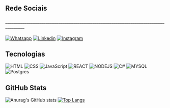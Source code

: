 ## Rede Sociais
#### ____________________________________________________________________________________

[![Whatsapp](https://img.shields.io/badge/WhatsApp-25D366?style=for-the-badge&logo=whatsapp&logoColor=white)](https://api.whatsapp.com/send?1=pt_BR&phone=5533998483690)
[![Linkedin](https://img.shields.io/badge/LinkedIn-0077B5?style=for-the-badge&logo=linkedin&logoColor=white)](https://cdn.jsdelivr.net/npm/simple-icons@3.0.1/icons/linkedin.svg)
[![Instagram](https://img.shields.io/badge/Instagram-E4405F?style=for-the-badge&logo=instagram&logoColor=white)](https://cdn.jsdelivr.net/npm/simple-icons@3.0.1/icons/instagram.svg)

## Tecnologias
![HTML](https://img.shields.io/badge/HTML5-E34F26?style=for-the-badge&logo=html5&logoColor=white)
![CSS](https://img.shields.io/badge/CSS3-1572B6?style=for-the-badge&logo=css3&logoColor=white)
![JavaScript](https://img.shields.io/badge/JavaScript-F7DF1E?style=for-the-badge&logo=javascript&logoColor=black)
![REACT](https://img.shields.io/badge/React-20232A?style=for-the-badge&logo=react&logoColor=61DAFB)
![NODEJS](https://img.shields.io/badge/Node.js-43853D?style=for-the-badge&logo=node.js&logoColor=white)
![C#](https://img.shields.io/badge/C%23-239120?style=for-the-badge&logo=c-sharp&logoColor=white)
![MYSQL](https://img.shields.io/badge/MySQL-00000F?style=for-the-badge&logo=mysql&logoColor=white)
![Postgres](https://img.shields.io/badge/postgres-%23316192.svg?style=for-the-badge&logo=postgresql&logoColor=white)

## GitHub Stats
![Anurag's GitHub stats](https://github-readme-stats.vercel.app/api?username=Lippones&show_icons=true&theme=radical)
[![Top Langs](https://github-readme-stats.vercel.app/api/top-langs/?username=Lippones)](https://github.com/anuraghazra/github-readme-stats)




